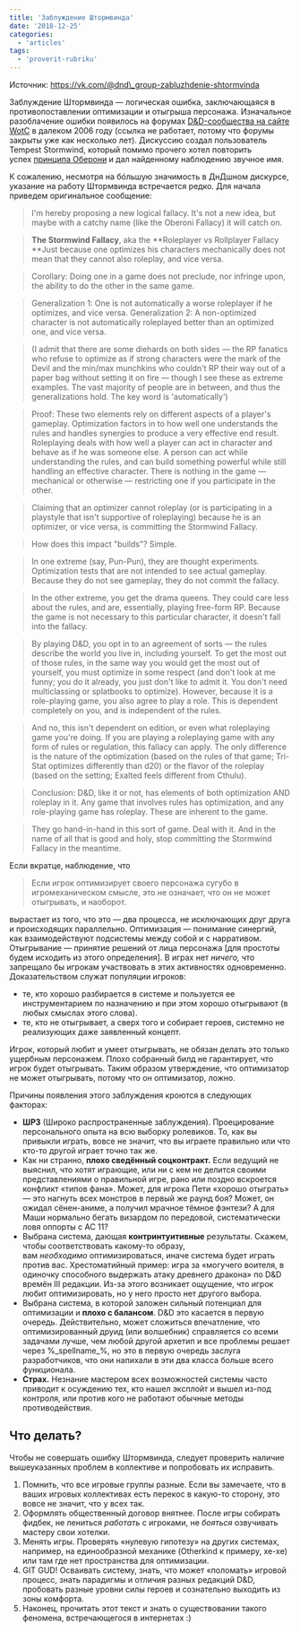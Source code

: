 ```yaml
---
title: 'Заблуждение Штормвинда'
date: '2018-12-25'
categories:
  - 'articles'
tags:
  - 'proverit-rubriku'
---
```


Источник: https://vk.com/@dnd\_group-zabluzhdenie-shtormvinda

Заблуждение Штормвинда — логическая ошибка, заключающаяся в противопоставлении оптимизации и отыгрыша персонажа. Изначальное разоблачение ошибки появилось на форумах [D&D-сообщества на сайте WotC](https://vk.com/away.php?to=http%3A%2F%2Fcommunity.wizards.com%2Fgo%2Fthread%2Fview%2F75882%2F26203097%2FThe_Stormwind_Fallacy_&cc_key=) в далеком 2006 году (ссылка не работает, потому что форумы закрыты уже как несколько лет). Дискуссию создал пользователь Tempest Stormwind, который помимо прочего хотел повторить успех [принципа Оберони](https://vk.com/away.php?to=http%3A%2F%2Fru.rpg.wikia.com%2Fwiki%2FRule_0_Fallacy&cc_key=) и дал найденному наблюдению звучное имя.

К сожалению, несмотря на бóльшую значимость в ДнДшном дискурсе, указание на работу Штормвинда встречается редко. Для начала приведем оригинальное сообщение:

> I'm hereby proposing a new logical fallacy. It's not a new idea, but maybe with a catchy name (like the Oberoni Fallacy) it will catch on.

> **The Stormwind Fallacy**, aka the **Roleplayer vs Rollplayer Fallacy  
> **Just because one optimizes his characters mechanically does not mean that they cannot also roleplay, and vice versa.

> Corollary: Doing one in a game does not preclude, nor infringe upon, the ability to do the other in the same game.

> Generalization 1: One is not automatically a worse roleplayer if he optimizes, and vice versa. Generalization 2: A non-optimized character is not automatically roleplayed better than an optimized one, and vice versa.

> (I admit that there are some diehards on both sides — the RP fanatics who refuse to optimize as if strong characters were the mark of the Devil and the min/max munchkins who couldn't RP their way out of a paper bag without setting it on fire — though I see these as extreme examples. The vast majority of people are in between, and thus the generalizations hold. The key word is 'automatically')

> Proof: These two elements rely on different aspects of a player's gameplay. Optimization factors in to how well one understands the rules and handles synergies to produce a very effective end result. Roleplaying deals with how well a player can act in character and behave as if he was someone else. A person can act while understanding the rules, and can build something powerful while still handling an effective character. There is nothing in the game — mechanical or otherwise — restricting one if you participate in the other.

> Claiming that an optimizer cannot roleplay (or is participating in a playstyle that isn't supportive of roleplaying) because he is an optimizer, or vice versa, is committing the Stormwind Fallacy.

> How does this impact "builds"? Simple.

> In one extreme (say, Pun-Pun), they are thought experiments. Optimization tests that are not intended to see actual gameplay. Because they do not see gameplay, they do not commit the fallacy.

> In the other extreme, you get the drama queens. They could care less about the rules, and are, essentially, playing free-form RP. Because the game is not necessary to this particular character, it doesn't fall into the fallacy.

> By playing D&D, you opt in to an agreement of sorts — the rules describe the world you live in, including yourself. To get the most out of those rules, in the same way you would get the most out of yourself, you must optimize in some respect (and don't look at me funny; you do it already, you just don't like to admit it. You don't need multiclassing or splatbooks to optimize). However, because it is a role-playing game, you also agree to play a role. This is dependent completely on you, and is independent of the rules.

> And no, this isn't dependent on edition, or even what roleplaying game you're doing. If you are playing a roleplaying game with any form of rules or regulation, this fallacy can apply. The only difference is the nature of the optimization (based on the rules of that game; Tri-Stat optimizes differently than d20) or the flavor of the roleplay (based on the setting; Exalted feels different from Cthulu).

> Conclusion: D&D, like it or not, has elements of both optimization AND roleplay in it. Any game that involves rules has optimization, and any role-playing game has roleplay. These are inherent to the game.

> They go hand-in-hand in this sort of game. Deal with it. And in the name of all that is good and holy, stop committing the Stormwind Fallacy in the meantime.

Если вкратце, наблюдение, что

> Если игрок оптимизирует своего персонажа сугубо в игромеханическом смысле, это не означает, что он не может отыгрывать, и наоборот.

вырастает из того, что это — два процесса, не исключающих друг друга и происходящих параллельно. Оптимизация — понимание синергий, как взаимодействуют подсистемы между собой и с нарративом. Отыгрывание — принятие решений от лица персонажа \[для простоты будем исходить из этого определения\]. В играх нет *ничего,* что запрещало бы игрокам участвовать в этих активностях одновременно. Доказательством служат популяции игроков:

- те, кто хорошо разбирается в системе и пользуется ее инструментарием по назначению и при этом хорошо отыгрывают (в любых смыслах этого слова).
- те, кто не отыгрывает, а сверх того и собирает героев, системно не реализующих даже заявленный концепт.

Игрок, который любит и умеет отыгрывать, не обязан делать это только ущербным персонажем. Плохо собранный билд не гарантирует, что игрок будет отыгрывать. Таким образом утверждение, что оптимизатор не может отыгрывать, потому что он оптимизатор, ложно.

Причины появления этого заблуждения кроются в следующих факторах:

- **ШРЗ** (Широко распространенные заблуждения). Проецирование персонального опыта на всю выборку ролевиков. То, как вы привыкли играть, вовсе не значит, что вы играете правильно или что кто-то другой играет точно так же.
- Как ни странно, **плохо сведённый соцконтракт.** Если ведущий не выяснил, что хотят играющие, или ни с кем не делится своими представлениями о правильной игре, рано или поздно вскроется конфликт «типов фана». Может, для игрока Пети «хорошо отыграть» — это нагнуть всех монстров в первый же раунд боя? Может, он ожидал сёнен-аниме, а получил мрачное тёмное фэнтези? А для Маши нормально бегать визардом по передовой, систематически ловя оппорты с АС 11?
- Выбрана система, дающая **контринтуитивные** результаты. Скажем, чтобы соответствовать какому-то образу, вам *необходимо* оптимизироваться, иначе система будет играть против вас. Хрестоматийный пример: игра за «могучего воителя, в одиночку способного выдержать атаку древнего дракона» по D&D времён III редакции. Из-за этого возникает ощущение, что игрок любит оптимизировать, но у него просто нет другого выбора.
- Выбрана система, в которой заложен сильный потенциал для оптимизации и **плохо с балансом**. D&D это касается в первую очередь. Действительно, может сложиться впечатление, что оптимизированный друид (или волшебник) справляется со всеми задачами лучше, чем любой другой архетип и все проблемы решает через %\_spellname\_%, но это в первую очередь заслуга разработчиков, что они напихали в эти два класса больше всего функционала.
- **Страх.** Незнание мастером всех возможностей системы часто приводит к осуждению тех, кто нашел эксплойт и вышел из-под контроля, или против кого не работают обычные методы противодействия.

## Что делать?

Чтобы не совершать ошибку Штормвинда, следует проверить наличие вышеуказанных проблем в коллективе и попробовать их исправить.

1. Помнить, что все игровые группы разные. Если вы замечаете, что в ваших игровых коллективах есть перекос в какую-то сторону, это вовсе не значит, что у всех так.
2. Оформлять общественный договор внятнее. После игры собирать фидбек, не лениться *работать* с игроками, не *бояться* озвучивать мастеру свои хотелки.
3. Менять игры. Проверять «нулевую гипотезу» на других системах, например, на единообразной механике (Otherkind к примеру, хе-хе) или там где нет пространства для оптимизации.
4. GIT GUD! Осваивать систему, знать, что может «поломать» игровой процесс, знать парадигмы и отличия разных редакций D&D, пробовать разные уровни силы героев и сознательно выходить из зоны комфорта.
5. Наконец, прочитать этот текст и знать о существовании такого феномена, встречающегося в интернетах :)
